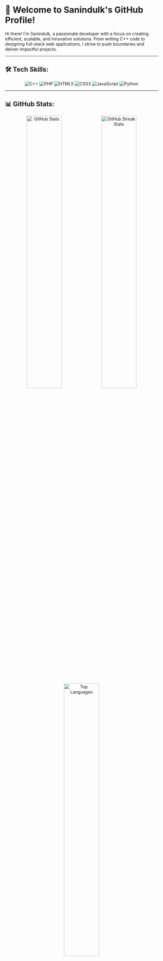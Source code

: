 # 🚀 Welcome to Sanindulk's GitHub Profile!

Hi there! I'm Sanindulk, a passionate developer with a focus on creating efficient, scalable, and innovative solutions. From writing C++ code to designing full-stack web applications, I strive to push boundaries and deliver impactful projects.

---

## 🛠️ Tech Skills:
<div align="center">
  <img src="https://img.shields.io/badge/C++-00599C?style=for-the-badge&logo=cplusplus&logoColor=white" alt="C++"/>
  <img src="https://img.shields.io/badge/PHP-777BB4?style=for-the-badge&logo=php&logoColor=white" alt="PHP"/>
  <img src="https://img.shields.io/badge/HTML5-E34F26?style=for-the-badge&logo=html5&logoColor=white" alt="HTML5"/>
  <img src="https://img.shields.io/badge/CSS3-1572B6?style=for-the-badge&logo=css3&logoColor=white" alt="CSS3"/>
  <img src="https://img.shields.io/badge/JavaScript-F7DF1E?style=for-the-badge&logo=javascript&logoColor=black" alt="JavaScript"/>
  <img src="https://img.shields.io/badge/Python-3776AB?style=for-the-badge&logo=python&logoColor=white" alt="Python"/>
</div>

---

## 📊 GitHub Stats:
<div align="center">
  <img src="https://github-readme-stats.vercel.app/api?username=Sanindulk&theme=tokyonight&hide_border=false&include_all_commits=true&count_private=true" alt="GitHub Stats" style="width:48%;"/>
  <img src="https://github-readme-streak-stats.herokuapp.com/?user=Sanindulk&theme=tokyonight&hide_border=false" alt="GitHub Streak Stats" style="width:48%;"/>
  <br/>
  <img src="https://github-readme-stats.vercel.app/api/top-langs/?username=Sanindulk&theme=tokyonight&hide_border=false&include_all_commits=true&count_private=true&layout=compact" alt="Top Languages" style="width:48%;"/>
</div>

---

## 🌟 Featured Projects:
- **[Multi-Language Support System](https://github.com/Sanindulk/multi-language-support)**: Developed a language translation and localization library in C++ for seamless integration in diverse applications.
- **[Web-Based Inventory Management](https://github.com/Sanindulk/inventory-management)**: Full-stack PHP application to manage inventory with real-time updates and analytics.
- **[AI-Powered Chatbot](https://github.com/Sanindulk/ai-chatbot)**: Built an AI chatbot using Python with NLP capabilities for customer support automation.

---

## 🌐 Connect with me:
<div align="center">
  <a href="https://discordapp.com/users/721736984321589258">
    <img src="https://img.shields.io/badge/Discord-7289DA?style=for-the-badge&logo=discord&logoColor=white" alt="Discord"/>
  </a>
  <a href="https://facebook.com/Sanindulk">
    <img src="https://img.shields.io/badge/Facebook-1877F2?style=for-the-badge&logo=facebook&logoColor=white" alt="Facebook"/>
  </a>
  <a href="https://linkedin.com/in/Sanindulk">
    <img src="https://img.shields.io/badge/LinkedIn-0A66C2?style=for-the-badge&logo=linkedin&logoColor=white" alt="LinkedIn"/>
  </a>
</div>

---

## ☕ Support Me:
If you like my work and want to support me, feel free to buy me a coffee 😊

[![BuyMeACoffee](https://img.shields.io/badge/Buy%20Me%20a%20Coffee-%23FFDD00.svg?style=for-the-badge&logo=buy-me-a-coffee&logoColor=black)](https://buymeacoffee.com/sanindulk)

---

### Thank you for visiting my profile! 💻 🚀
